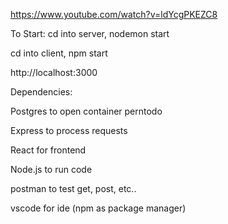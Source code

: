 https://www.youtube.com/watch?v=ldYcgPKEZC8

To Start:
cd into server, nodemon start

cd into client, npm start

http://localhost:3000


Dependencies:

Postgres to open container perntodo

Express to process requests

React for frontend

Node.js to run code


postman to test get, post, etc..

vscode for ide 
(npm as package manager)





